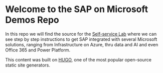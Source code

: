 # Welcome to the SAP on Microsoft Demos Repo
In this repo we will find the source for the [Self-service Lab](https://abicas.github.io/SapOnMicrosoftDemos/) where we can see step by step instructions to get SAP integrated with several Microsoft solutions, ranging from Infrastructure on Azure, thru data and AI and even Office 365 and Power Platform. 

This content was built on [HUGO](https://gohugo.io/), one of the most popular open-source static site generators. 
